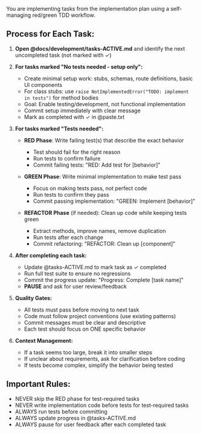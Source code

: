 You are implementing tasks from the implementation plan using a self-managing red/green TDD workflow.

## Process for Each Task:

1. **Open @docs/development/tasks-ACTIVE.md** and identify the next uncompleted task (not marked with ✓)

2. **For tasks marked "No tests needed - setup only":**
   - Create minimal setup work: stubs, schemas, route definitions, basic UI components
   - For class stubs: use `raise NotImplementedError("TODO: implement in tests")` for method bodies
   - Goal: Enable testing/development, not functional implementation
   - Commit setup immediately with clear message
   - Mark as completed with ✓ in @paste.txt

3. **For tasks marked "Tests needed":**
   - **RED Phase**: Write failing test(s) that describe the exact behavior
     - Test should fail for the right reason
     - Run tests to confirm failure
     - Commit failing tests: "RED: Add test for [behavior]"

   - **GREEN Phase**: Write minimal implementation to make test pass
     - Focus on making tests pass, not perfect code
     - Run tests to confirm they pass
     - Commit passing implementation: "GREEN: Implement [behavior]"

   - **REFACTOR Phase** (if needed): Clean up code while keeping tests green
     - Extract methods, improve names, remove duplication
     - Run tests after each change
     - Commit refactoring: "REFACTOR: Clean up [component]"

4. **After completing each task:**
   - Update @tasks-ACTIVE.md to mark task as ✓ completed
   - Run full test suite to ensure no regressions
   - Commit the progress update: "Progress: Complete [task name]"
   - **PAUSE** and ask for user review/feedback

5. **Quality Gates:**
   - All tests must pass before moving to next task
   - Code must follow project conventions (use existing patterns)
   - Commit messages must be clear and descriptive
   - Each test should focus on ONE specific behavior

6. **Context Management:**
   - If a task seems too large, break it into smaller steps
   - If unclear about requirements, ask for clarification before coding
   - If tests become complex, simplify the behavior being tested

## Important Rules:
- NEVER skip the RED phase for test-required tasks
- NEVER write implementation code before tests for test-required tasks
- ALWAYS run tests before committing
- ALWAYS update progress in @tasks-ACTIVE.md
- ALWAYS pause for user feedback after each completed task
